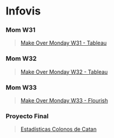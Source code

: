 # Infovis

### Mom W31
> [Make Over Monday W31 - Tableau](https://jota88.github.io/infovis/MoMW31.html)

### Mom W32
> [Make Over Monday W32 - Tableau](https://jota88.github.io/infovis/MoMW32.html)

### Mom W33
> [Make Over Monday W33 - Flourish](https://jota88.github.io/infovis/MoMW33.html)


### Proyecto Final
> [Estadísticas Colonos de Catan](https://jota88.github.io/infovis/Proyecto.html)
